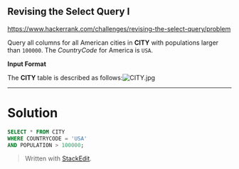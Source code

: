 ## Revising the Select Query I
https://www.hackerrank.com/challenges/revising-the-select-query/problem

Query all columns for all American cities in  **CITY**  with populations larger than  `100000`. The  _CountryCode_  for America is  `USA`.

**Input Format**

The  **CITY**  table is described as follows:![CITY.jpg](https://s3.amazonaws.com/hr-challenge-images/8137/1449729804-f21d187d0f-CITY.jpg)


---
# Solution
```sql
SELECT * FROM CITY
WHERE COUNTRYCODE = 'USA'
AND POPULATION > 100000;
```

> Written with [StackEdit](https://stackedit.io/).
